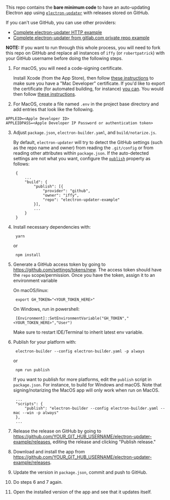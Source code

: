 This repo contains the **bare minimum code** to have an auto-updating Electron app using [`electron-updater`](https://github.com/electron-userland/electron-builder/tree/master/packages/electron-updater) with releases stored on GitHub.

If you can't use GitHub, you can use other providers:

- [Complete electron-updater HTTP example](https://gist.github.com/iffy/0ff845e8e3f59dbe7eaf2bf24443f104)
- [Complete electron-updater from gitlab.com private repo example](https://gist.github.com/Slauta/5b2bcf9fa1f6f6a9443aa6b447bcae05)

**NOTE:** If you want to run through this whole process, you will need to fork this repo on GitHub and replace all instances of `iffy` (or `robertpatrick`) with your GitHub username before doing the following steps.

1. For macOS, you will need a code-signing certificate.

    Install Xcode (from the App Store), then follow [these instructions](https://developer.apple.com/library/content/documentation/IDEs/Conceptual/AppDistributionGuide/MaintainingCertificates/MaintainingCertificates.html#//apple_ref/doc/uid/TP40012582-CH31-SW6) to make sure you have a "Mac Developer" certificate.  If you'd like to export the certificate (for automated building, for instance) [you can](https://developer.apple.com/library/content/documentation/IDEs/Conceptual/AppDistributionGuide/MaintainingCertificates/MaintainingCertificates.html#//apple_ref/doc/uid/TP40012582-CH31-SW7).  You would then follow [these instructions](https://www.electron.build/code-signing).

2. For MacOS, create a file named `.env` in the project base directory and add entries that look like the following.

```
APPLEID=<Apple Developer ID>
APPLEIDPASS=<Apple Developer IP Password or authentication token>
```

3. Adjust `package.json`, `electron-builder.yaml`, and `build/notarize.js`.

    By default, `electron-updater` will try to detect the GitHub settings (such as the repo name and owner) from reading the `.git/config` or from reading other attributes within `package.json`.  If the auto-detected settings are not what you want, configure the [`publish`](https://github.com/electron-userland/electron-builder/wiki/Publishing-Artifacts#PublishConfiguration) property as follows:

        {
            ...
            "build": {
                "publish": [{
                    "provider": "github",
                    "owner": "iffy",
                    "repo": "electron-updater-example"
                }],
                ...
            }
        }

4. Install necessary dependencies with:

        yarn

   or

        npm install

5. Generate a GitHub access token by going to <https://github.com/settings/tokens/new>.  The access token should have the `repo` scope/permission.  Once you have the token, assign it to an environment variable

    On macOS/linux:

        export GH_TOKEN="<YOUR_TOKEN_HERE>"

    On Windows, run in powershell:

        [Environment]::SetEnvironmentVariable("GH_TOKEN","<YOUR_TOKEN_HERE>","User")

    Make sure to restart IDE/Terminal to inherit latest env variable.

6. Publish for your platform with:

        electron-builder --config electron-builder.yaml -p always

   or

        npm run publish

   If you want to publish for more platforms, edit the `publish` script in `package.json`.  For instance, to build for Windows and macOS.  Note that signing/notarizing the MacOS app will only work when run on MacOS.

        ...
        "scripts": {
            "publish": "electron-builder --config electron-builder.yaml --mac --win -p always"
        },
        ...

7. Release the release on GitHub by going to <https://github.com/YOUR_GIT_HUB_USERNAME/electron-updater-example/releases>, editing the release and clicking "Publish release."

8. Download and install the app from <https://github.com/YOUR_GIT_HUB_USERNAME/electron-updater-example/releases>.

9. Update the version in `package.json`, commit and push to GitHub.

10. Do steps 6 and 7 again.

11. Open the installed version of the app and see that it updates itself.
